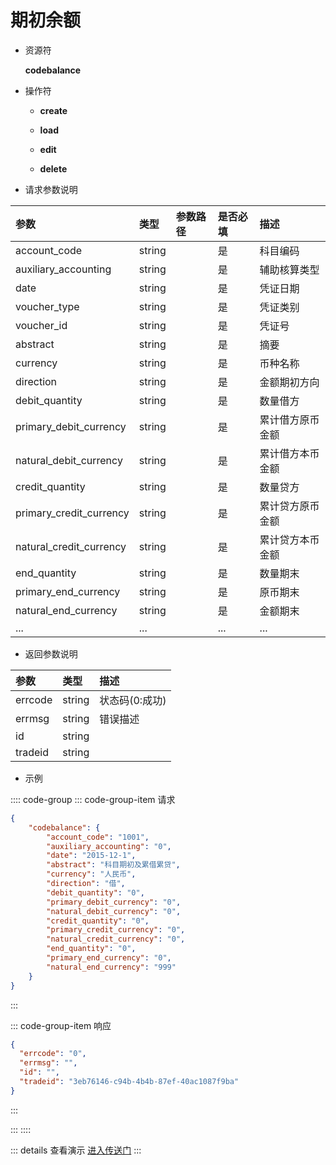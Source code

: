 # 期初余额

- 资源符

  **codebalance**
  
- 操作符

  - **create** <Badge type="tip" text="v1" vertical="top" />

  - **load** <Badge type="tip" text="v2" vertical="top" />

  - **edit** <Badge type="tip" text="v2" vertical="top" />

  - **delete** <Badge type="tip" text="v2" vertical="top" />

- 请求参数说明

|参数					|类型	|参数路径	|是否必填	|描述					|
|:-						|:-		|:-			|:-			|:-						|
|account_code			|string |			|是			|科目编码				|
|auxiliary_accounting	|string |			|是			|辅助核算类型				|
|date					|string	|			|是			|凭证日期				|
|voucher_type			|string	|			|是			|凭证类别				|
|voucher_id				|string	|			|是			|凭证号					|
|abstract				|string	|			|是			|摘要					|
|currency				|string	|			|是			|币种名称				|
|direction				|string	|			|是			|金额期初方向				|
|debit_quantity			|string	|			|是			|数量借方				|
|primary_debit_currency	|string	|			|是			|累计借方原币金额			|
|natural_debit_currency	|string	|			|是			|累计借方本币金额			|
|credit_quantity		|string	|			|是			|数量贷方				|
|primary_credit_currency|string	|			|是			|累计贷方原币金额			|
|natural_credit_currency|string	|			|是			|累计贷方本币金额			|
|end_quantity			|string	|			|是			|数量期末				|
|primary_end_currency	|string	|			|是			|原币期末				|
|natural_end_currency	|string	|			|是			|金额期末				|
|...					|...	|			|...		|...					|

- 返回参数说明

|参数   |类型     |描述           |
|:-     |:-       |:-            |
|errcode|string   |状态码(0:成功) |
|errmsg |string   |错误描述       |
|id     |string   |               |
|tradeid|string   |               |

- 示例

:::: code-group
::: code-group-item 请求

```json
{
    "codebalance": {
        "account_code": "1001",
        "auxiliary_accounting": "0",
        "date": "2015-12-1",
        "abstract": "科目期初及累借累贷",
        "currency": "人民币",
        "direction": "借",
        "debit_quantity": "0",
        "primary_debit_currency": "0",
        "natural_debit_currency": "0",
        "credit_quantity": "0",
        "primary_credit_currency": "0",
        "natural_credit_currency": "0",
        "end_quantity": "0",
        "primary_end_currency": "0",
        "natural_end_currency": "999"
    }
}
```

:::

::: code-group-item 响应

```json
{
  "errcode": "0",
  "errmsg": "",
  "id": "",
  "tradeid": "3eb76146-c94b-4b4b-87ef-40ac1087f9ba"
}
```

:::

:::
::::

::: details 查看演示
[进入传送门](/images/erp/gif/codebalance.gif)
:::